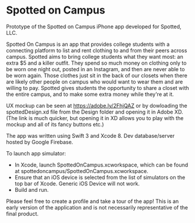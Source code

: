 # Spotted on Campus
Prototype of the Spotted on Campus iPhone app developed for Spotted, LLC.

Spotted On Campus is an app that provides college students with a connecting platform to list and rent clothing to and from their peers across campus. Spotted aims to bring college students what they want most: an extra $5 and a killer outfit. They spend so much money on clothing only to be worn one night out, posted in an Instagram, and then are never able to be worn again. Those clothes just sit in the back of our closets when there are likely other people on campus who would want to wear them and are willing to pay. Spotted gives students the opportunity to share a closet with the entire campus, and to make some extra money while they're at it.

UX mockup can be seen at 
https://adobe.ly/2FhjQAZ
or by dowloading the spottedDesign.xd file from the Design folder and opening it in Adobe XD. 
(The link is much quicker, but opening it in XD allows you to play with the mockup and all of its fancy buttons etc.)

The app was written using Swift 3 and Xcode 8. 
Dev database/server hosted by Google Firebase.

To launch app simulator:
- In Xcode, launch SpottedOnCampus.xcworkspace, which can be found at spottedoncampus/SpottedOnCampus.xcworkspace.
- Ensure that an iOS device is selected from the list of simulators on the top bar of Xcode. Generic iOS Device will not work.
- Build and run.

Please feel free to create a profile and take a tour of the app! This is an early version of the application and is not necessarily representative of the final product.
